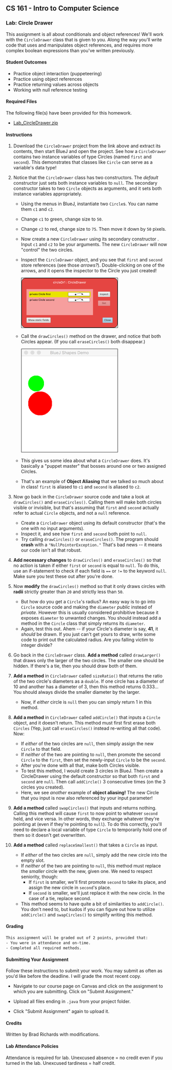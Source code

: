 ## CS 161 - Intro to Computer Science

### Lab: Circle Drawer

This assignment is all about conditionals and object references! We'll work with the `CircleDrawer` class that is given to you. Along the way you'll write code that uses and manipulates object references, and requires more complex boolean expressions than you've written previously.

#### Student Outcomes

- Practice object interaction (puppeteering)
- Practice using object references
- Practice returning values across objects
- Working with null reference testing

<!-- 
#### Working with Partners (Please Read)

You are required to work _together_ on labs. As I mentioned the first day of class, some of you may have had some prior programming experience, and this lab may come more naturally for you. Please be humble and be supportive to one another, and don't leave your partner behind. Labs are _very_ low-stakes, and you'll get full credit for being here, working through it, and being a good citizen. We'll be around to help.

Here are your assigned partners for today's lab.

```
[Jones, B, Jones, S]
[Steller, L, Culpepper, A]
[Camblin, F, Strash, K]
[Beardsley, M, Murphy, C, Rodriguez, C]
[Brown, A, Grey, E]
[Roppolo, G, Murayama, E]
[Wissing, A, Miller, D]
``` 
-->


#### Required Files

The following file(s) have been provided for this homework.

- [Lab_CircleDrawer.zip](Lab_CircleDrawer.zip)

#### Instructions

1. Download the `CircleDrawer` project from the link above and extract its contents, then start BlueJ and open the project. See how a `CircleDrawer` contains two instance variables of type Circles (named `first` and `second`). This demonstrates that classes like `Circle` can serve as a variable's data type!

2. Notice that the `CircleDrawer` class has two constructors. The *default* constructor just sets both instance variables to `null`. The secondary constructor takes to two `Circle` objects as arguments, and it sets both instance variables appropriately.

    - Using the menus in BlueJ, instantiate two `Circle`s. You can name them `c1` and `c2`.
    - Change `c1` to green, change size to `50`.
    - Change `c2` to red, change size to `75`. Then move it down by `50` pixels.
    - Now create a new `CircleDrawer` using its secondary constructor . Input `c1` and `c2` to be your arguments. The new `CircleDrawer` will now "control" the two circles.
    - Inspect the `CircleDrawer` object, and you see that `first` and `second` store references (see those *arrows?*). Double-clicking on one of the arrows, and it opens the inspector to the Circle you just created!

      <img src="figures/drawer2.png" width="300px" border="1px" />

    - Call the `drawCircles()` method on the drawer, and notice that both Circles appear. (If you call `eraseCircles()` both disappear.)

      <img src="figures/drawer1.png" width="300px" border="1px" />

    - This gives us some idea about what a `CircleDrawer` does. It's basically a "puppet master" that bosses around one or two assigned Circles.

    - That's an example of **Object Aliasing** that we talked so much about in class! `first` is aliased to `c1` and `second` is aliased to `c2`.

<!-- - It's time to start weaning you off the BlueJ menus, and start learning how to do everything in code. Create a new class, and name it `Tester`. Clean up the "boilerplate code" that BlueJ fills in automatically. There are no fields. Now create the `main` method, which always has the same signature below:

  ```java
  public static void main(String[] args) {
    // Code goes here
  }
  ```

  In the body of the `main` method, write code to do what we had just done using menus. Before you write anything though, you might interested in the following syntax reminders.

  Object Instantiation/Creation:

  ```java
  ObjectType name = new ObjectType(...);  // 1) ObjectType refers to the Class name
                                        // 2) name is a good name to call your object variable
                                        // 3) ... refers to any parameters you wish to input to the constructor
  ```

  Calling a method on an object:

  ```java
  name.method(...);    // 1) name is the variable that refers to an object
                     // 2) ... refers to any parameters input into the method
  ```

- I got things started for you...

  ```java
  public static void main(String[] args) {
      Circle c1 = new Circle();
      c1.makeVisible();
      c1.changeColor("green");
      c1.changeSize(50);

      // Finish the rest
  }
  ```

- After you're done, close out the code window. Right click on the `Tester` class and call the main method (Don't create a new `Tester` object on the workbench). You should again see the green and red circles drawn. -->

3. Now go back in the `CircleDrawer` source code and take a look at `drawCircles()` and `eraseCircles()`. Calling them will make both circles visible or invisible, but that's assuming that `first` and `second` actually refer to actual `Circle` objects, and not a `null` reference.

    - Create a `CircleDrawer` object using its default constructor (that's the one with no input arguments).
    - Inspect it, and see how `first` and `second` both point to `null`.
    - Try calling `drawCircles()` or `eraseCircles()`. The program should **crash** with a `"NullPointerException."` That's bad news -- it means our code isn't all that robust.

4. **Add necessary changes** to `drawCircles()` and `eraseCircles()` so that no action is taken if either `first` or `second` is equal to `null`. To do this, use an if-statement to check if each field is `==` or `!=` to the keyword `null`. Make sure you test these out after you're done.

5. Now **modify** the `drawCircles()` method so that it only draws circles with **radii** strictly greater than `20` and strictly less than `50`.

    - But how do you get a `Circle`'s radius? An easy way is to go into `Circle` source code and making the `diameter` *public* instead of *private*. However this is usually considered prohibitive because it exposes `diameter` to unwanted changes. You should instead add a method in the `Circle` class that simply returns its `diameter`. 
    - Again, test this out. Ahem -- if your Circle's diameter is say, **41**, it *should* be drawn. If you just can't get yours to draw, write some code to print out the calculated radius. Are you falling victim to integer divide?

6. Go back in the `CircleDrawer` class. **Add a method** called `drawLarger()` that draws only the larger of the two circles. The smaller one should be hidden. If there's a tie, then you should draw both of them.

7. **Add a method** in `CircleDrawer` called `sizeRatio()` that returns the ratio of the two circle's diameters as a `double`. If one circle has a diameter of 10 and another has a diameter of 3, then this method returns 0.333... You should always divide the smaller diameter by the larger.

   - Now, if *either* circle is `null` then you can simply return 1 in this method.

8. **Add a method** in `CircleDrawer` called `addCircle()` that inputs a `Circle` object, and it doesn't return. This method must first first erase both `Circles` (Yep, just call `eraseCircles()` instead re-writing all that code). Now:
    - If *either* of the two circles are `null`, then simply assign the new `Circle` to that field.
    - If *neither* of the two are pointing to `null`, then promote the second `Circle` to the `first`, then set the newly-input `Circle` to be the `second`.
    - After you're done with all that, make both Circles visible.
    - To test this method, I would create 3 circles in BlueJ. Then create a CircleDrawer using the default constructor so that both `first` and `second` are `null`. Then call `addCircle()` 3 consecutive times (on the 3 circles you created).
    - Here, we see *another* example of **object aliasing!** The new Circle that you input is now also referenced by your input parameter!

9. **Add a method** called `swapCircles()` that inputs and returns nothing. Calling this method will cause  `first` to now point to whatever `second` held, and vice versa. In other words, they exchange whatever they're pointing at (even if they're pointing to `null`). To do this correctly, you'll need to declare a local variable of type `Circle` to temporarily hold one of them so it doesn't get overwritten. 

10. **Add a method** called `replaceSmallest()` that takes a `Circle` as input. 
    - If *either* of the two circles are `null`, simply add the new circle into the empty slot. 
    - If *neither* of the two are pointing to `null`, this method must replace the *smaller* circle with the new, given one. We need to respect seniority, though:
      - If `first` is smaller, we'll first promote `second` to take its place, and assign the new circle in `second`'s place.
      - If `second` is smaller, we'll just replace it with the new circle. In the case of a tie, replace second.
    - This method seems to have quite a bit of similarities to `addCircle()`. You don't need to, but kudos if you can figure out how to utilize `addCircle()` and `swapCircles()` to simplify writing this method.



<!-- 

- Finally, add a method to `CircleDrawer` called `drawWhenEquals()` that draws both `Circles` if they are "equal" in _content_. Hide both of them if they aren't "equal." Before you can write the method, you need to add an `equals()` method in the `Circle` class.

  - Let's say that two `Circle`s are equal in content if they have the same size and (x,y) positioning. Refer back to the "content (deep) equality" notes, if you need a reminder on how these `equals()` methods are written.

-->


#### Grading

```
This assignment will be graded out of 2 points, provided that:
- You were in attendance and on-time.
- Completed all required methods.
```


#### Submitting Your Assignment
Follow these instructions to submit your work. You may submit as often as you'd like before the deadline. I will grade the most recent copy.

- Navigate to our course page on Canvas and click on the assignment to which you are submitting. Click on "Submit Assignment."

- Upload all files ending in  `.java` from your project folder.

- Click "Submit Assignment" again to upload it.

#### Credits

Written by Brad Richards with modifications.

#### Lab Attendance Policies

Attendance is required for lab. Unexcused absence = no credit even if you turned in the lab. Unexcused tardiness = half credit.
